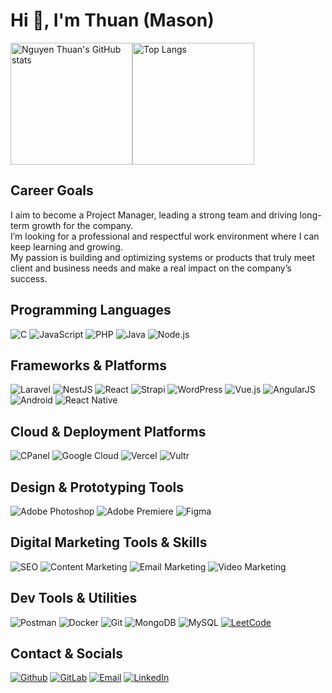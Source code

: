 # Hi 👋, I'm Thuan (Mason)

<div style="display: flex; align-items: center;">
  <img src="https://github-readme-stats.vercel.app/api?username=thuanvannguyen&bg_color=30,e96443,904e95&title_color=fff&text_color=fff&icon_color=fff&hide_border=false&include_all_commits=false&count_private=true&show_icons=true" alt="Nguyen Thuan's GitHub stats" style="height: 195px;">
  <img src="https://github-readme-stats.vercel.app/api/top-langs/?username=thuanvannguyen&bg_color=30,e96443,904e95&title_color=fff&text_color=fff&icon_color=fff&layout=compact&langs_count=8" alt="Top Langs" style="height: 195px;">
</div>

## Career Goals

I aim to become a Project Manager, leading a strong team and driving long-term growth for the company.</br>
I’m looking for a professional and respectful work environment where I can keep learning and growing.</br>
My passion is building and optimizing systems or products that truly meet client and business needs and make a real impact on the company’s success.

## Programming Languages

![C](https://img.shields.io/badge/C-00599C?logo=c&logoColor=white) ![JavaScript](https://img.shields.io/badge/JavaScript-F7DF1E?logo=javascript&logoColor=black) ![PHP](https://img.shields.io/badge/PHP-777BB4?logo=php&logoColor=white) ![Java](https://img.shields.io/badge/Java-007396?logo=java&logoColor=white) ![Node.js](https://img.shields.io/badge/Node.js-43853D?logo=node.js&logoColor=white)

## Frameworks & Platforms

![Laravel](https://img.shields.io/badge/Laravel-FF2D20?logo=laravel&logoColor=white) ![NestJS](https://img.shields.io/badge/NestJS-E0234E?logo=nestjs&logoColor=white) ![React](https://img.shields.io/badge/React-61DAFB?logo=react&logoColor=white) ![Strapi](https://img.shields.io/badge/Strapi-2E7EEA?logo=strapi&logoColor=white) ![WordPress](https://img.shields.io/badge/WordPress-21759B?logo=wordpress&logoColor=white) ![Vue.js](https://img.shields.io/badge/Vue.js-4FC08D?logo=vue.js&logoColor=white) ![AngularJS](https://img.shields.io/badge/AngularJS-DD0031?logo=angularjs&logoColor=white) ![Android](https://img.shields.io/badge/Android-3DDC84?logo=android&logoColor=white) ![React Native](https://img.shields.io/badge/React_Native-61DAFB?logo=react&logoColor=white)

## Cloud & Deployment Platforms

![CPanel](https://img.shields.io/badge/cPanel-FF6C2C?logo=cpanel&logoColor=white)
![Google Cloud](https://img.shields.io/badge/Google_Cloud-4285F4?logo=google-cloud&logoColor=white)
![Vercel](https://img.shields.io/badge/Vercel-000000?logo=vercel&logoColor=white)
![Vultr](https://img.shields.io/badge/Vultr-007BFC?logo=vultr&logoColor=white)

## Design & Prototyping Tools

![Adobe Photoshop](https://img.shields.io/badge/Adobe%20Photoshop-31A8FF?logo=adobe%20photoshop&logoColor=white)
![Adobe Premiere](https://img.shields.io/badge/Adobe%20Premiere-9999FF?logo=adobe%20premiere&logoColor=white)
![Figma](https://img.shields.io/badge/Figma-F24E1E?logo=figma&logoColor=white)

## Digital Marketing Tools & Skills

![SEO](https://img.shields.io/badge/SEO-4285F4?logo=google&logoColor=white)
![Content Marketing](https://img.shields.io/badge/Content%20Marketing-FF6F61?logo=contentful&logoColor=white)
![Email Marketing](https://img.shields.io/badge/Email%20Marketing-D14836?logo=gmail&logoColor=white)
![Video Marketing](https://img.shields.io/badge/Video%20Marketing-FF0000?logo=youtube&logoColor=white)

## Dev Tools & Utilities

![Postman](https://img.shields.io/badge/Postman-FF6C37?logo=postman&logoColor=white)
![Docker](https://img.shields.io/badge/Docker-2496ED?logo=docker&logoColor=white)
![Git](https://img.shields.io/badge/Git-F05032?logo=git&logoColor=white)
![MongoDB](https://img.shields.io/badge/MongoDB-47A248?logo=mongodb&logoColor=white)
![MySQL](https://img.shields.io/badge/MySQL-00000F?logo=mysql&logoColor=white)
[![LeetCode](https://img.shields.io/badge/LeetCode-FFA116?logo=leetcode&logoColor=white)](https://leetcode.com/u/nguyenthuankma/)

## Contact & Socials

[![Github](https://img.shields.io/badge/GitHub-100000?logo=github&logoColor=white)](https://github.com/thuanvannguyen)
[![GitLab](https://img.shields.io/badge/GitLab-330F63?logo=github&logoColor=white)](https://gitlab.com/thuannbjsc)
[![Email](https://img.shields.io/badge/Email-D14836?logo=gmail&logoColor=white)](mailto:nguyenthuankma@gmail.com)
[![LinkedIn](https://img.shields.io/badge/LinkedIn-0077B5?logo=linkedin&logoColor=white)](https://www.linkedin.com/in/nguyen-van-thuan-987b8415a)<br>
